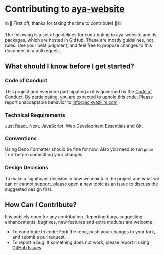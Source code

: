 # Contributing to [aya-website](https://github.com/acikkaynak/aya-website)

👍🎉 First off, thanks for taking the time to contribute! 🎉👍

The following is a set of guidelines for contributing to aya-website and its
packages, which are hosted in GitHub. These are mostly guidelines, not rules.
Use your best judgment, and feel free to propose changes to this document in a
pull request.

## What should I know before I get started?

### Code of Conduct

This project and everyone participating in it is governed by the
[Code of Conduct](https://acikyazilimagi.com/aya/policies). By participating,
you are expected to uphold this code. Please report unacceptable behavior to
[info@acikyazilim.com](mailto:info@acikyazilim.com).

### Technical Requirements

Just React, Next, JavaScript, Web Development Essentials and Git.

### Conventions

Using Deno Formatter should be fine for now. Also you need to run `pnpm lint`
before committing your changes.

### Design Decisions

To make a significant decision in how we maintain the project and what we can or
cannot support, please open a new topic as an issue to discuss the suggested
design first.

## How Can I Contribute?

It is publicly open for any contribution. Reporting bugs, suggesting
enhancements, bugfixes, new features and extra modules are welcome.

- To contribute to code: Fork the repo, push your changes to your fork, and
  submit a pull request.
- To report a bug: If something does not work, please report it using
  [GitHub Issues](https://github.com/acikkaynak/aya-website/issues).
